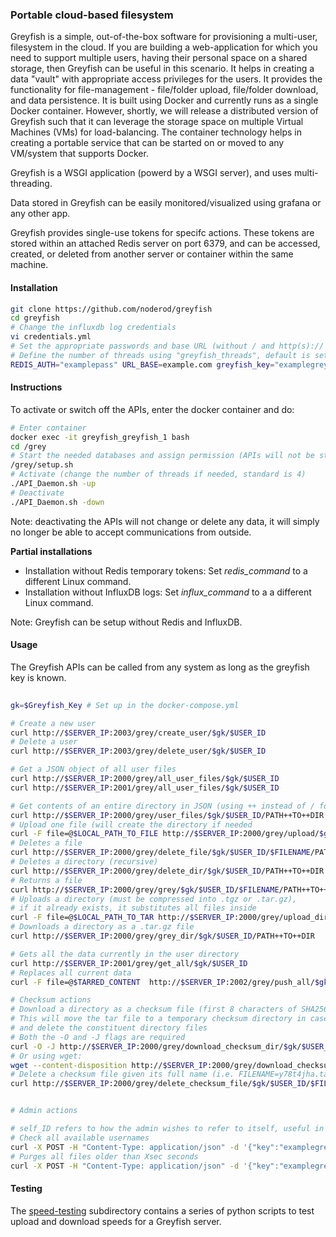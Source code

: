 ### Portable cloud-based filesystem
Greyfish is a simple, out-of-the-box software for provisioning a multi-user, filesystem in the cloud. If you are building a web-application for which you need to support multiple users, having their personal space on a shared storage, then Greyfish can be useful in this scenario. It helps in creating a data "vault" with appropriate access privileges for the users. It provides the functionality for file-management - file/folder upload, file/folder download, and data persistence. It is built using Docker and currently runs as a single Docker container. However, shortly, we will release a distributed version of Greyfish such that it can leverage the storage space on multiple Virtual Machines (VMs) for load-balancing. The container technology helps in creating a portable service that can be started on or moved to any VM/system that supports Docker.


Greyfish is a WSGI application (powerd by a WSGI server), and uses multi-threading.

Data stored in Greyfish can be easily monitored/visualized using grafana or any other app.  

Greyfish provides single-use tokens for specifc actions. These tokens are stored within an attached Redis server on port 6379, and can be accessed, created, or deleted from  another server or container within the same machine.


#### Installation  

```bash
git clone https://github.com/noderod/greyfish
cd greyfish
# Change the influxdb log credentials
vi credentials.yml
# Set the appropriate passwords and base URL (without / and http(s)://
# Define the number of threads using "greyfish_threads", default is set to 4
REDIS_AUTH="examplepass" URL_BASE=example.com greyfish_key="examplegrey" docker-compose up -d
```


#### Instructions  

To activate or switch off the APIs, enter the docker container and do:  

```bash
# Enter container
docker exec -it greyfish_greyfish_1 bash
cd /grey
# Start the needed databases and assign permission (APIs will not be started)
/grey/setup.sh
# Activate (change the number of threads if needed, standard is 4)
./API_Daemon.sh -up
# Deactivate
./API_Daemon.sh -down
```

Note: deactivating the APIs will not change or delete any data, it will simply no longer be able to accept communications from outside.


**Partial installations**  

* Installation without Redis temporary tokens: Set *redis_command* to a different Linux command.
* Installation without InfluxDB logs: Set *influx_command* to a a different Linux command.

Note: Greyfish can be setup without Redis and InfluxDB.




#### Usage 

The Greyfish APIs can be called from any system as long as the greyfish key is known.  


```bash
	
gk=$Greyfish_Key # Set up in the docker-compose.yml

# Create a new user
curl http://$SERVER_IP:2003/grey/create_user/$gk/$USER_ID
# Delete a user
curl http://$SERVER_IP:2003/grey/delete_user/$gk/$USER_ID

# Get a JSON object of all user files
curl http://$SERVER_IP:2000/grey/all_user_files/$gk/$USER_ID
curl http://$SERVER_IP:2001/grey/all_user_files/$gk/$USER_ID

# Get contents of an entire directory in JSON (using ++ instead of / for paths)
curl http://$SERVER_IP:2000/grey/user_files/$gk/$USER_ID/PATH++TO++DIR
# Upload one file (will create the directory if needed
curl -F file=@$LOCAL_PATH_TO_FILE http://$SERVER_IP:2000/grey/upload/$gk/$USER_ID/PATH++TO++DIR
# Deletes a file
curl http://$SERVER_IP:2000/grey/delete_file/$gk/$USER_ID/$FILENAME/PATH++TO++DIR
# Deletes a directory (recursive)
curl http://$SERVER_IP:2000/grey/delete_dir/$gk/$USER_ID/PATH++TO++DIR
# Returns a file
curl http://$SERVER_IP:2000/grey/grey/$gk/$USER_ID/$FILENAME/PATH++TO++DIR
# Uploads a directory (must be compressed into .tgz or .tar.gz),
# if it already exists, it substitutes all files inside
curl -F file=@$LOCAL_PATH_TO_TAR http://$SERVER_IP:2000/grey/upload_dir/$gk/$USER_ID/PATH++TO++DIR
# Downloads a directory as a .tar.gz file
curl http://$SERVER_IP:2000/grey/grey_dir/$gk/$USER_ID/PATH++TO++DIR

# Gets all the data currently in the user directory
curl http://$SERVER_IP:2001/grey/get_all/$gk/$USER_ID
# Replaces all current data
curl -F file=@$TARRED_CONTENT  http://$SERVER_IP:2002/grey/push_all/$gk/$USER_ID

# Checksum actions
# Download a directory as a checksum file (first 8 characters of SHA256 checksum + tar.gz)
# This will move the tar file to a temporary checksum directory in case it needs to be checked later
# and delete the constituent directory files
# Both the -O and -J flags are required
curl -O -J http://$SERVER_IP:2000/grey/download_checksum_dir/$gk/$USER_ID/PATH++TO++DIR
# Or using wget:
wget --content-disposition http://$SERVER_IP:2000/grey/download_checksum_dir/$gk/$USER_ID/PATH++TO++DIR
# Delete a checksum file given its full name (i.e. FILENAME=y78t4jha.tar.gz) 
curl http://$SERVER_IP:2000/grey/delete_checksum_file/$gk/$USER_ID/$FILENAME


# Admin actions

# self_ID refers to how the admin wishes to refer to itself, useful in case of using temporary tokens
# Check all available usernames
curl -X POST -H "Content-Type: application/json" -d '{"key":"examplegrey", "self_ID":"admin1"}' http://$SERVER_IP:2004/grey/admin/users/usernames/all
# Purges all files older than Xsec seconds
curl -X POST -H "Content-Type: application/json" -d '{"key":"examplegrey", "self_ID":"admin1"}' http://$SERVER_IP:2004/grey/admin/purge/olderthan/$Xsec
``` 



#### Testing

The [speed-testing](./speed-testing) subdirectory contains a series of python scripts to test upload and download speeds for a Greyfish server.


